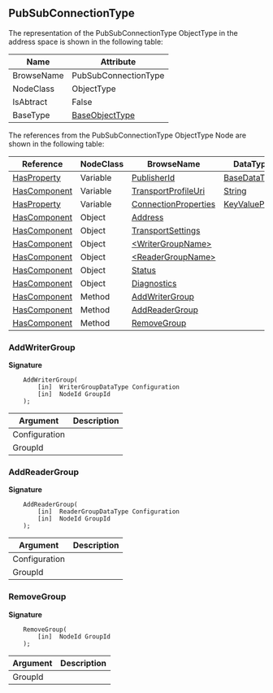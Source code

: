 <!-- objecttype -->
## PubSubConnectionType
  
The representation of the PubSubConnectionType ObjectType in the address space is shown in the following table:  

|Name|Attribute|
|---|---|
|BrowseName|PubSubConnectionType|
|NodeClass|ObjectType|
|IsAbtract|False|
|BaseType|[BaseObjectType](../../../Part5/ObjectTypes/BaseObjectType/readme.md)|

The references from the PubSubConnectionType ObjectType Node are shown in the following table:  

|Reference|NodeClass|BrowseName|DataType|TypeDefinition|ModellingRule|
|---|---|---|---|---|---|
|[HasProperty](../../../Part3/ReferenceTypes/HasProperty/readme.md)|Variable|[PublisherId](#PublisherId)|[BaseDataType](../../../Part3/DataTypes/BaseDataType/readme.md)|[PropertyType](../../Part5/VariableTypes/PropertyType/readme.md)|[Mandatory](../../Objects/Mandatory/readme.md)|
|[HasComponent](../../../Part3/ReferenceTypes/HasComponent/readme.md)|Variable|[TransportProfileUri](#TransportProfileUri)|[String](../../../Part3/DataTypes/String/readme.md)|[SelectionListType](../../Part5/VariableTypes/SelectionListType/readme.md)|[Mandatory](../../Objects/Mandatory/readme.md)|
|[HasProperty](../../../Part3/ReferenceTypes/HasProperty/readme.md)|Variable|[ConnectionProperties](#ConnectionProperties)|[KeyValuePair](../../../Part5/DataTypes/KeyValuePair/readme.md)[]|[PropertyType](../../Part5/VariableTypes/PropertyType/readme.md)|[Mandatory](../../Objects/Mandatory/readme.md)|
|[HasComponent](../../../Part3/ReferenceTypes/HasComponent/readme.md)|Object|[Address](#Address)||[NetworkAddressType](../../Part14/ObjectTypes/NetworkAddressType/readme.md)|[Mandatory](../../Objects/Mandatory/readme.md)|
|[HasComponent](../../../Part3/ReferenceTypes/HasComponent/readme.md)|Object|[TransportSettings](#TransportSettings)||[ConnectionTransportType](../../Part14/ObjectTypes/ConnectionTransportType/readme.md)|[Optional](../../Objects/Optional/readme.md)|
|[HasComponent](../../../Part3/ReferenceTypes/HasComponent/readme.md)|Object|[&lt;WriterGroupName&gt;](#&lt;WriterGroupName&gt;)||[WriterGroupType](../../Part14/ObjectTypes/WriterGroupType/readme.md)|[OptionalPlaceholder](../../Objects/OptionalPlaceholder/readme.md)|
|[HasComponent](../../../Part3/ReferenceTypes/HasComponent/readme.md)|Object|[&lt;ReaderGroupName&gt;](#&lt;ReaderGroupName&gt;)||[ReaderGroupType](../../Part14/ObjectTypes/ReaderGroupType/readme.md)|[OptionalPlaceholder](../../Objects/OptionalPlaceholder/readme.md)|
|[HasComponent](../../../Part3/ReferenceTypes/HasComponent/readme.md)|Object|[Status](#Status)||[PubSubStatusType](../../Part14/ObjectTypes/PubSubStatusType/readme.md)|[Mandatory](../../Objects/Mandatory/readme.md)|
|[HasComponent](../../../Part3/ReferenceTypes/HasComponent/readme.md)|Object|[Diagnostics](#Diagnostics)||[PubSubDiagnosticsConnectionType](../../Part14/ObjectTypes/PubSubDiagnosticsConnectionType/readme.md)|[Optional](../../Objects/Optional/readme.md)|
|[HasComponent](../../../Part3/ReferenceTypes/HasComponent/readme.md)|Method|[AddWriterGroup](#AddWriterGroup)|||[Optional](../../Objects/Optional/readme.md)|
|[HasComponent](../../../Part3/ReferenceTypes/HasComponent/readme.md)|Method|[AddReaderGroup](#AddReaderGroup)|||[Optional](../../Objects/Optional/readme.md)|
|[HasComponent](../../../Part3/ReferenceTypes/HasComponent/readme.md)|Method|[RemoveGroup](#RemoveGroup)|||[Optional](../../Objects/Optional/readme.md)|

### <a name="AddWriterGroup"></a>AddWriterGroup
  
**Signature**
```
    AddWriterGroup(
        [in]  WriterGroupDataType Configuration
        [in]  NodeId GroupId
    );
```

|Argument|Description|
|---|---|
|Configuration||
|GroupId||

### <a name="AddReaderGroup"></a>AddReaderGroup
  
**Signature**
```
    AddReaderGroup(
        [in]  ReaderGroupDataType Configuration
        [in]  NodeId GroupId
    );
```

|Argument|Description|
|---|---|
|Configuration||
|GroupId||

### <a name="RemoveGroup"></a>RemoveGroup
  
**Signature**
```
    RemoveGroup(
        [in]  NodeId GroupId
    );
```

|Argument|Description|
|---|---|
|GroupId||


